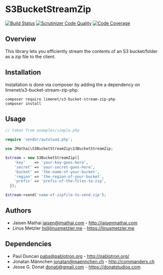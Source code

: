 # S3BucketStreamZip

[![Build Status](https://travis-ci.org/limenet/s3-bucket-stream-zip-php.svg?branch=master)](https://travis-ci.org/limenet/s3-bucket-stream-zip-php)
[![Scrutinizer Code Quality](https://scrutinizer-ci.com/g/limenet/s3-bucket-stream-zip-php/badges/quality-score.png?b=master)](https://scrutinizer-ci.com/g/limenet/s3-bucket-stream-zip-php/?branch=master)
[![Code Coverage](https://scrutinizer-ci.com/g/limenet/s3-bucket-stream-zip-php/badges/coverage.png?b=master)](https://scrutinizer-ci.com/g/limenet/s3-bucket-stream-zip-php/?branch=master)

## Overview
This library lets you efficiently stream the contents of an S3 bucket/folder as a zip file to the client.

## Installation
Installation is done via composer by adding the a dependency on limenet/s3-bucket-stream-zip-php.

```
composer require limenet/s3-bucket-stream-zip-php
composer install
```

## Usage
```php
// taken from examples/simple.php

require 'vendor/autoload.php';

use JMathai\S3BucketStreamZip\S3BucketStreamZip;

$stream = new S3BucketStreamZip([
    'key'    => 'your-key-goes-here',
    'secret' => 'your-secret-goes-here',
    'bucket' => 'the-name-of-your-bucket',
    'region' => 'the-region-of-your-bucket',
    'prefix' => 'prefix-of-the-files-to-zip',
  ]);

$stream->send('name-of-zipfile-to-send.zip');


```

## Authors
* Jaisen Mathai <jaisen@jmathai.com> - http://jaisenmathai.com
* Linus Metzler <hi@linusmetzler.me> - https://linusmetzler.me

## Dependencies
* Paul Duncan <pabs@pablotron.org> - http://pablotron.org/
* Jonatan Männchen <jonatan@maennchen.ch> - http://commanders.ch
* Jesse G. Donat <donatj@gmail.com> - https://donatstudios.com
